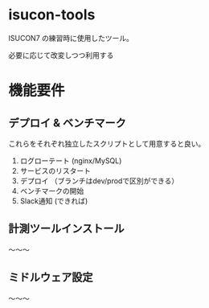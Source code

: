 # isucon-tools

ISUCON7 の練習時に使用したツール。

必要に応じて改変しつつ利用する

# 機能要件

## デプロイ & ベンチマーク

これらをそれぞれ独立したスクリプトとして用意すると良い。

1. ログローテート (nginx/MySQL)
2. サービスのリスタート
3. デプロイ （ブランチはdev/prodで区別ができる）
4. ベンチマークの開始
5. Slack通知 (できれば)

## 計測ツールインストール

〜〜〜

## ミドルウェア設定

〜〜〜
